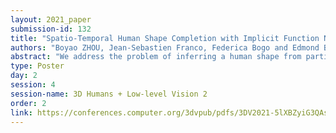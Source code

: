 ```yaml
---
layout: 2021_paper
submission-id: 132
title: "Spatio-Temporal Human Shape Completion with Implicit Function Networks"
authors: "Boyao ZHOU, Jean-Sebastien Franco, Federica Bogo and Edmond Boyer"
abstract: "We address the problem of inferring a human shape from partial observations, such as depth images, in temporal sequences. Deep Neural Networks (DNN) have been shown successful to estimate detailed shapes on a frame-by-frame basis but consider yet little or no temporal information over frame sequences for detailed shape estimation. Recently, networks that implicitly encode shape occupancy using MLP layers have shown very promising results for such single-frame shape inference, with the advantage of reducing the dimensionality of the problem and providing continuously encoded results. In this work we propose to generalize implicit encoding to spatio-temporal shape inference with spatio-temporal implicit function networks or STIF-Nets, where temporal redundancy and continuity is expected to improve the shape and motion quality. To validate these added benefits, we collect and train with motion data from CAPE for dressed humans, and DFAUST for body shapes with no clothing. We show our model's ability to estimate shapes for a set of input frames, and interpolate between them. Our results show that our method outperforms existing state of the art methods, both in accuracy and computational efficiency, in particular outperforming single-frame methods for detailed shape estimation."
type: Poster
day: 2
session: 4
session-name: 3D Humans + Low-level Vision 2
order: 2
link: https://conferences.computer.org/3dvpub/pdfs/3DV2021-5lXBZyiG3QAsRBKXHIjqU8/268800a669/268800a669.pdf
---
```

